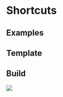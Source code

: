 # Shortcuts

## Examples

## Template

## Build
![](/shortcuts/i-VBORw0-KGgo-AAAANSUh-EUg-AABS0-AAAo4-CAYAAAC8-Jo-K-AAABgml-DQ1-Bz-Ukd-CIEl-FQz-Yx-OTY2-LTIu-2-2.png)


